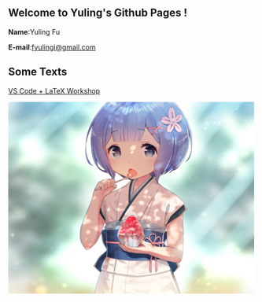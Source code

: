 ## Welcome to Yuling's Github Pages !

**Name**:Yuling Fu

**E-mail**:fyulingi@gmail.com


## Some Texts

[VS Code + LaTeX Workshop](/VS_Code+LaTeX_Workshop.html)

<img src="/img_0045.jpg"  width="500" height="390">
